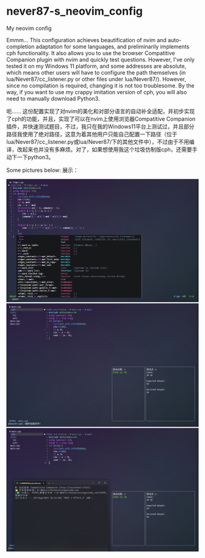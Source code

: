 # never87-s_neovim_config
My neovim config

Emmm... This configuration achieves beautification of nvim and auto-completion adaptation for some languages, and preliminarily implements cph functionality. It also allows you to use the browser Compatitive Companion plugin with nvim and quickly test questions. However, I've only tested it on my Windows 11 platform, and some addresses are absolute, which means other users will have to configure the path themselves (in lua/Never87/cc_listener.py or other files under lua/Never87/). However, since no compilation is required, changing it is not too troublesome. By the way, if you want to use my crappy imitation version of cph, you will also need to manually download Python3.

呃...... 这份配置实现了对nvim的美化和对部分语言的自动补全适配，并初步实现了cph的功能，并且，实现了可以在nvim上使用浏览器Compatitive Companion插件，并快速测试题目，不过，我只在我的Windows11平台上测试过，并且部分路径我使用了绝对路径，这意为着其他用户只能自己配置一下路径（位于lua/Never87/cc_listener.py或lua/Never87/下的其他文件中），不过由于不用编译，改起来也并没有多麻烦。对了，如果想使用我这个垃圾仿制版cph，还需要手动下一下python3。

Some pictures below:
展示：

<img src = "./images/Screenshot 2025-08-07 164124.png" />
<img src = "./images/Screenshot 2025-08-07 164311.png" / >
<img src = "./images/Screenshot 2025-08-07 164355.png">
